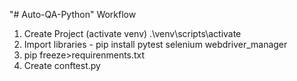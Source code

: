 "# Auto-QA-Python" 
Workflow
1. Create Project (activate venv) .\venv\scripts\activate
2. Import libraries - pip install pytest selenium webdriver_manager
3. pip freeze>requirenments.txt
4. Create conftest.py
